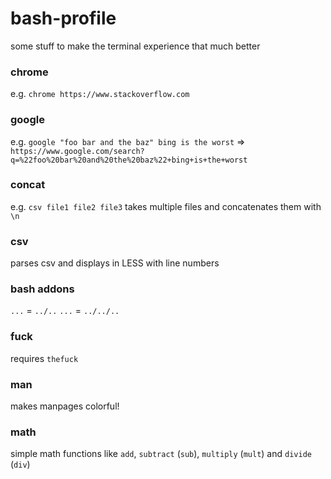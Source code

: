 # bash-profile

some stuff to make the terminal experience that much better

### chrome
e.g. `chrome https://www.stackoverflow.com`

### google
e.g. `google "foo bar and the baz" bing is the worst`
  => `https://www.google.com/search?q=%22foo%20bar%20and%20the%20baz%22+bing+is+the+worst`
  
### concat
e.g. `csv file1 file2 file3`
takes multiple files and concatenates them with `\n`

### csv
parses csv and displays in LESS with line numbers

### bash addons
`...` = `../..`
`...` = `../../..`

### fuck
requires `thefuck`

### man
makes manpages colorful!

### math
simple math functions
	like `add`, `subtract` (`sub`), `multiply` (`mult`) and `divide` (`div`)

